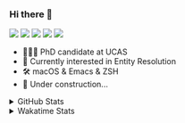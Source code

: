 ### Hi there 👋

[![](https://img.shields.io/badge/-Email-325180?logo=maildotru&logoColor=white&style=flat-square)](mailto:hi@wang.tianshu.me)
[![](https://img.shields.io/badge/-GitHub-black?logo=GitHub&style=flat-square)](https://github.com/tshu-w)
[![](https://img.shields.io/badge/-Telegram-26a5e4?labelColor=fafafa&logo=telegram&style=flat-square)](https://t.me/tshu_w) 
[![](https://img.shields.io/badge/-Twitter-1da1f2?logo=Twitter&logoColor=white&style=flat-square)](https://twitter.com/tshu_w)
[![](https://komarev.com/ghpvc/?username=tshu-w&color=blueviolet&style=flat-square)]()



- 🧑🏻‍🎓 PhD candidate at UCAS
- 🔭 Currently interested in Entity Resolution
- 🛠 macOS & Emacs & ZSH
- 🚧 Under construction...

<details>

<summary>GitHub Stats</summary>

![Tianshu's GitHub stats](https://github-readme-stats.vercel.app/api?username=tshu-w&show_icons=true&theme=buefy&count_private=true)
  
</details>


<details>
  <summary>Wakatime Stats</summary>

  Currently, files accessed by tramp cannot be tracked by wakatime, see https://github.com/wakatime/wakatime-mode/issues/27
  <br>
  
<!--START_SECTION:waka-->
**I'm an Early 🐤** 

```text
🌞 Morning    52 commits     ████░░░░░░░░░░░░░░░░░░░░░   18.31% 
🌆 Daytime    140 commits    ████████████░░░░░░░░░░░░░   49.3% 
🌃 Evening    87 commits     ███████░░░░░░░░░░░░░░░░░░   30.63% 
🌙 Night      5 commits      ░░░░░░░░░░░░░░░░░░░░░░░░░   1.76%

```
📅 **I'm Most Productive on Monday** 

```text
Monday       81 commits     ███████░░░░░░░░░░░░░░░░░░   28.52% 
Tuesday      50 commits     ████░░░░░░░░░░░░░░░░░░░░░   17.61% 
Wednesday    22 commits     ██░░░░░░░░░░░░░░░░░░░░░░░   7.75% 
Thursday     30 commits     ██░░░░░░░░░░░░░░░░░░░░░░░   10.56% 
Friday       45 commits     ████░░░░░░░░░░░░░░░░░░░░░   15.85% 
Saturday     34 commits     ███░░░░░░░░░░░░░░░░░░░░░░   11.97% 
Sunday       22 commits     ██░░░░░░░░░░░░░░░░░░░░░░░   7.75%

```


📊 **This Week I Spent My Time On** 

```text
💬 Programming Languages: 
sh                       21 hrs 50 mins      ██████████████████░░░░░░░   73.5% 
Org                      4 hrs 49 mins       ████░░░░░░░░░░░░░░░░░░░░░   16.25% 
Emacs Lisp               1 hr 52 mins        █░░░░░░░░░░░░░░░░░░░░░░░░   6.33% 
Bash                     47 mins             ░░░░░░░░░░░░░░░░░░░░░░░░░   2.67% 
Python                   9 mins              ░░░░░░░░░░░░░░░░░░░░░░░░░   0.52%

🔥 Editors: 
Zsh                      21 hrs 50 mins      ██████████████████░░░░░░░   73.5% 
Emacs                    7 hrs 52 mins       ██████░░░░░░░░░░░░░░░░░░░   26.5%

🐱‍💻 Projects: 
Terminal                 10 hrs 46 mins      █████████░░░░░░░░░░░░░░░░   36.23% 
lightning-template       6 hrs 6 mins        █████░░░░░░░░░░░░░░░░░░░░   20.57% 
Unknown Project          5 hrs 21 mins       ████░░░░░░░░░░░░░░░░░░░░░   18.05% 
universal-blocker        4 hrs 36 mins       ████░░░░░░░░░░░░░░░░░░░░░   15.53% 
emacs                    1 hr 46 mins        █░░░░░░░░░░░░░░░░░░░░░░░░   5.95%

💻 Operating System: 
Linux                    16 hrs 40 mins      ██████████████░░░░░░░░░░░   56.1% 
Mac                      13 hrs 2 mins       ███████████░░░░░░░░░░░░░░   43.9%

```

**I Mostly Code in Python** 

```text
Python                   8 repos             ██████████░░░░░░░░░░░░░░░   40.0% 
HTML                     2 repos             ██░░░░░░░░░░░░░░░░░░░░░░░   10.0% 
Emacs Lisp               2 repos             ██░░░░░░░░░░░░░░░░░░░░░░░   10.0% 
JavaScript               2 repos             ██░░░░░░░░░░░░░░░░░░░░░░░   10.0% 
TeX                      2 repos             ██░░░░░░░░░░░░░░░░░░░░░░░   10.0%

```



 Last Updated on 10/03/2022 08:06:14 UTC
<!--END_SECTION:waka-->
</details>
